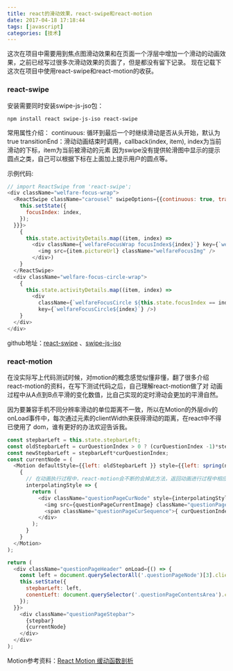 ```yaml
---
title: react的滑动效果，react-swipe和react-motion
date: 2017-04-18 17:18:44
tags: [javascript]
categories: [技术]
---
```


这次在项目中需要用到焦点图滑动效果和在页面一个浮层中增加一个滑动的动画效果，之前已经写过很多次滑动效果的页面了，但是都没有留下记录。
现在记载下这次在项目中使用react-swipe和react-motion的收获。

### react-swipe
安装需要同时安装swipe-js-jso包：

``` shell
npm install react swipe-js-iso react-swipe
```

常用属性介绍：
continuous: 循环到最后一个时继续滑动是否从头开始，默认为true
transitionEnd：滑动动画结束时调用，callback(index, item), index为当前滑动的下标，item为当前被滑动的元素
因为swipe没有提供轮滑图中显示的提示圆点之类，自己可以根据下标在上面加上提示用户的圆点等。

示例代码:
```javascript
// import ReactSwipe from 'react-swipe';
<div className="welfare-focus-wrap">
  <ReactSwipe className="carousel" swipeOptions={{continuous: true, transitionEnd: (index) => {
    this.setState({
      focusIndex: index,
    });
  }}}>
    {
      this.state.activityDetails.map((item, index) =>
        <div className={`welfareFocusWrap focusIndex${index}`} key={`welfareFocus${index}`} onClick={() => { location.href = item.activityUrl;}}>
          <img src={item.pictureUrl} className="welfareFocusImg" />
        </div>)
    }
  </ReactSwipe>
  <div className="welfare-focus-circle-wrap">
    {
      this.state.activityDetails.map((item, index) =>
        <div
          className={`welfareFocusCircle ${this.state.focusIndex == index ? 'checked' : ''}`}
          key={`welfareFocusCircle${index}`} />)
    }
  </div>
</div>
```

github地址：[react-swipe](https://github.com/voronianski/react-swipe) 、[swipe-js-iso](https://github.com/voronianski/swipe-js-iso)

### react-motion
在没实际写上代码测试时候，对motion的概念感觉似懂非懂，翻了很多介绍react-motion的资料，在写下测试代码之后，自己理解react-motion做了对
动画过程中从A点到B点平滑的变化数值，比自己实现的定时滑动会更加的平滑自然。

因为要兼容手机不同分辨率滑动的单位距离不一致，所以在Motion的外层div的onLoad事件中，每次通过元素的clientWidth来获得滑动的距离，在react中不得已使用了
dom，谁有更好的办法欢迎告诉我。

```javascript
const stepbarLeft = this.state.stepbarLeft;
const oldStepbarLeft = curQuestionIndex > 0 ? (curQuestionIndex -1)*stepbarLeft : 0;
const newStepbarLeft = stepbarLeft*curQuestionIndex;
const currentNode = (
  <Motion defaultStyle={{left: oldStepbarLeft }} style={{left: spring(newStepbarLeft)}}>
    {
      // 在动画执行过程中，react-motion会不断的会掉此方法，返回动画进行过程中相应的数值，可以自己cosole输出interpolatingStyle看
      interpolatingStyle => {
        return (
          <div className="questionPageCurNode" style={interpolatingStyle}>
            <img src={questionPageCurrentImage} className="questionPageCurDot" />
            <span className="questionPageCurSequence">{ curQuestionIndex + 1 }</span>
          </div>
        );
      }
    }
  </Motion>
);

return (
  <div className="questionPageHeader" onLoad={() => {
    const left = document.querySelectorAll('.questionPageNode')[3].clientWidth + document.querySelectorAll('.questionPageLine')[3].clientWidth;
    this.setState({
      stepbarLeft: left,
      conentLeft: document.querySelector('.questionPageContentsArea').clientWidth,
    });
  }}>
    <div className="questionPageStepbar">
      {stepbar}
      {currentNode}
    </div>
  </div>
);
```

Motion参考资料：[React Motion 缓动函数剖析](https://segmentfault.com/a/1190000004224778)
